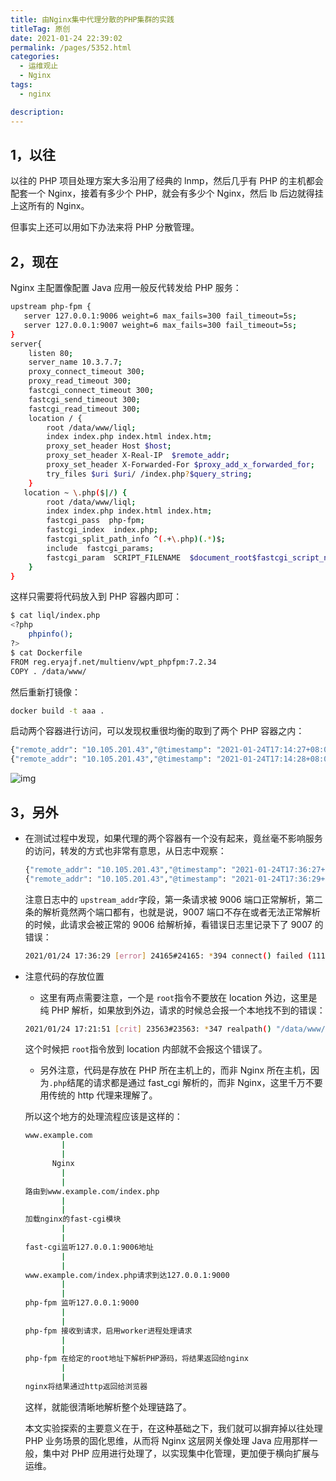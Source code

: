 ```yaml
---
title: 由Nginx集中代理分散的PHP集群的实践
titleTag: 原创
date: 2021-01-24 22:39:02
permalink: /pages/5352.html
categories: 
  - 运维观止
  - Nginx
tags: 
  - nginx

description: 
---
```


## 1，以往



以往的 PHP 项目处理方案大多沿用了经典的 lnmp，然后几乎有 PHP 的主机都会配套一个 Nginx，接着有多少个 PHP，就会有多少个 Nginx，然后 lb 后边就得挂上这所有的 Nginx。



但事实上还可以用如下办法来将 PHP 分散管理。



## 2，现在



Nginx 主配置像配置 Java 应用一般反代转发给 PHP 服务：



```sh
upstream php-fpm {
   server 127.0.0.1:9006 weight=6 max_fails=300 fail_timeout=5s;
   server 127.0.0.1:9007 weight=6 max_fails=300 fail_timeout=5s;
}
server{
    listen 80;
    server_name 10.3.7.7;
    proxy_connect_timeout 300;
    proxy_read_timeout 300;
    fastcgi_connect_timeout 300;
    fastcgi_send_timeout 300;
    fastcgi_read_timeout 300;
    location / {
        root /data/www/liql;
        index index.php index.html index.htm;
        proxy_set_header Host $host;
        proxy_set_header X-Real-IP  $remote_addr;
        proxy_set_header X-Forwarded-For $proxy_add_x_forwarded_for;
        try_files $uri $uri/ /index.php?$query_string;
    }
   location ~ \.php($|/) {
        root /data/www/liql;
        index index.php index.html index.htm;
        fastcgi_pass  php-fpm;
        fastcgi_index  index.php;
        fastcgi_split_path_info ^(.+\.php)(.*)$;
        include  fastcgi_params;
        fastcgi_param  SCRIPT_FILENAME  $document_root$fastcgi_script_name;
    }
}
```



这样只需要将代码放入到 PHP 容器内即可：



```sh
$ cat liql/index.php
<?php
    phpinfo();
?>
$ cat Dockerfile
FROM reg.eryajf.net/multienv/wpt_phpfpm:7.2.34
COPY . /data/www/
```



然后重新打镜像：



```sh
docker build -t aaa .
```



启动两个容器进行访问，可以发现权重很均衡的取到了两个 PHP 容器之内：



```sh
{"remote_addr": "10.105.201.43","@timestamp": "2021-01-24T17:14:27+08:00","upstream_addr": "127.0.0.1:9006","request_uri": "/","verb": "GET","httpversion": "HTTP/1.1","response": "200", "body_bytes_sent": "28892", "referrer": "", "user_agent": "Mozilla/5.0 (Macintosh; Intel Mac OS X 11_1_0) AppleWebKit/537.36 (KHTML, like Gecko) Chrome/87.0.4280.88 Safari/537.36", "http_x_forwarded_for": "", "server_name": "10.3.7.7","request_time": "0.003","upstream_response_time": "0.003","realpath_root": "","cookie": "grafana_session=02bc6ce5e1489781ff5ed00ef9fb61ca","request_body": "","nginx_version": "1.13.6","scheme": "http"}
{"remote_addr": "10.105.201.43","@timestamp": "2021-01-24T17:14:28+08:00","upstream_addr": "127.0.0.1:9007","request_uri": "/","verb": "GET","httpversion": "HTTP/1.1","response": "200", "body_bytes_sent": "28895", "referrer": "", "user_agent": "Mozilla/5.0 (Macintosh; Intel Mac OS X 11_1_0) AppleWebKit/537.36 (KHTML, like Gecko) Chrome/87.0.4280.88 Safari/537.36", "http_x_forwarded_for": "", "server_name": "10.3.7.7","request_time": "0.004","upstream_response_time": "0.004","realpath_root": "","cookie": "grafana_session=02bc6ce5e1489781ff5ed00ef9fb61ca","request_body": "","nginx_version": "1.13.6","scheme": "http"}
```





![img](http://t.eryajf.net/imgs/2021/09/1f46815554ec1108.jpg)





## 3，另外



- 在测试过程中发现，如果代理的两个容器有一个没有起来，竟丝毫不影响服务的访问，转发的方式也非常有意思，从日志中观察：

  ```sh
  {"remote_addr": "10.105.201.43","@timestamp": "2021-01-24T17:36:27+08:00","upstream_addr": "127.0.0.1:9006","request_uri": "/","verb": "GET","httpversion": "HTTP/1.1","response": "200", "body_bytes_sent": "28898", "referrer": "", "user_agent": "Mozilla/5.0 (Macintosh; Intel Mac OS X 11_1_0) AppleWebKit/537.36 (KHTML, like Gecko) Chrome/87.0.4280.88 Safari/537.36", "http_x_forwarded_for": "", "server_name": "10.3.7.7","request_time": "0.004","upstream_response_time": "0.004","realpath_root": "/data/www/liql","cookie": "grafana_session=02bc6ce5e1489781ff5ed00ef9fb61ca","request_body": "","nginx_version": "1.13.6","scheme": "http"}
  {"remote_addr": "10.105.201.43","@timestamp": "2021-01-24T17:36:29+08:00","upstream_addr": "127.0.0.1:9007, 127.0.0.1:9006","request_uri": "/","verb": "GET","httpversion": "HTTP/1.1","response": "200", "body_bytes_sent": "28899", "referrer": "", "user_agent": "Mozilla/5.0 (Macintosh; Intel Mac OS X 11_1_0) AppleWebKit/537.36 (KHTML, like Gecko) Chrome/87.0.4280.88 Safari/537.36", "http_x_forwarded_for": "", "server_name": "10.3.7.7","request_time": "0.004","upstream_response_time": "0.000, 0.004","realpath_root": "/data/www/liql","cookie": "grafana_session=02bc6ce5e1489781ff5ed00ef9fb61ca","request_body": "","nginx_version": "1.13.6","scheme": "http"}
  ```

  注意日志中的 `upstream_addr`字段，第一条请求被 9006 端口正常解析，第二条的解析竟然两个端口都有，也就是说，9007 端口不存在或者无法正常解析的时候，此请求会被正常的 9006 给解析掉，看错误日志里记录下了 9007 的错误：

  ```sh
  2021/01/24 17:36:29 [error] 24165#24165: *394 connect() failed (111: Connection refused) while connecting to upstream, client: 10.105.201.43, server: 10.3.7.7, request: "GET / HTTP/1.1", upstream: "fastcgi://127.0.0.1:9007", host: "10.3.7.7"
  ```

- 注意代码的存放位置

  - 这里有两点需要注意，一个是 `root`指令不要放在 location 外边，这里是纯 PHP 解析，如果放到外边，请求的时候总会报一个本地找不到的错误：

  ```sh
  2021/01/24 17:21:51 [crit] 23563#23563: *347 realpath() "/data/www/liql" failed (2: No such file or directory) while logging request, client: 10.105.201.43, server: 10.3.7.7, request: "GET / HTTP/1.1", upstream: "fastcgi://127.0.0.1:9006", host: "10.3.7.7"
  ```

  这个时候把 `root`指令放到 location 内部就不会报这个错误了。

  - 另外注意，代码是存放在 PHP 所在主机上的，而非 Nginx 所在主机，因为`.php`结尾的请求都是通过 fast_cgi 解析的，而非 Nginx，这里千万不要用传统的 http 代理来理解了。

  所以这个地方的处理流程应该是这样的：

  ```sh
  www.example.com
          |
          |
        Nginx
          |
          |
  路由到www.example.com/index.php
          |
          |
  加载nginx的fast-cgi模块
          |
          |
  fast-cgi监听127.0.0.1:9006地址
          |
          |
  www.example.com/index.php请求到达127.0.0.1:9000
          |
          |
  php-fpm 监听127.0.0.1:9000
          |
          |
  php-fpm 接收到请求，启用worker进程处理请求
          |
          |
  php-fpm 在给定的root地址下解析PHP源码，将结果返回给nginx
          |
          |
  nginx将结果通过http返回给浏览器
  ```

  这样，就能很清晰地解析整个处理链路了。

  本文实验探索的主要意义在于，在这种基础之下，我们就可以摒弃掉以往处理 PHP 业务场景的固化思维，从而将 Nginx 这层网关像处理 Java 应用那样一般，集中对 PHP 应用进行处理了，以实现集中化管理，更加便于横向扩展与运维。
